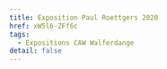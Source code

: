 ```yaml
---
title: Exposition Paul Roettgers 2020
href: xW5l6-ZFf6c
tags:
  - Expositions CAW Walferdange
detail: false
---
```


